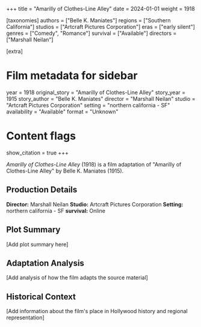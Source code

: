 +++
title = "Amarilly of Clothes-Line Alley"
date = 2024-01-01
weight = 1918

[taxonomies]
authors = ["Belle K. Maniates"]
regions = ["Southern California"]
studios = ["Artcraft Pictures Corporation"]
eras = ["early silent"]
genres = ["Comedy", "Romance"]
survival = ["Available"]
directors = ["Marshall Neilan"]

[extra]
# Film metadata for sidebar
year = 1918
original_story = "Amarilly of Clothes-Line Alley"
story_year = 1915
story_author = "Belle K. Maniates"
director = "Marshall Neilan"
studio = "Artcraft Pictures Corporation"
setting = "northern california - SF"
availability = "Available"
format = "Unknown"

# Content flags
show_citation = true
+++

*Amarilly of Clothes-Line Alley* (1918) is a film adaptation of "Amarilly of Clothes-Line Alley" by Belle K. Maniates (1915).

## Production Details

**Director:** Marshall Neilan
**Studio:** Artcraft Pictures Corporation
**Setting:** northern california - SF
**survival:** Online

## Plot Summary

[Add plot summary here]

## Adaptation Analysis

[Add analysis of how the film adapts the source material]

## Historical Context

[Add information about the film's place in Hollywood history and regional representation]


